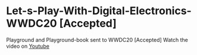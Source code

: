 # Let-s-Play-With-Digital-Electronics-WWDC20 [Accepted]
Playground and Playground-book sent to WWDC20 [Accepted]
Watch the video on [Youtube](https://www.youtube.com/watch?v=YgoyxPCzjss)

